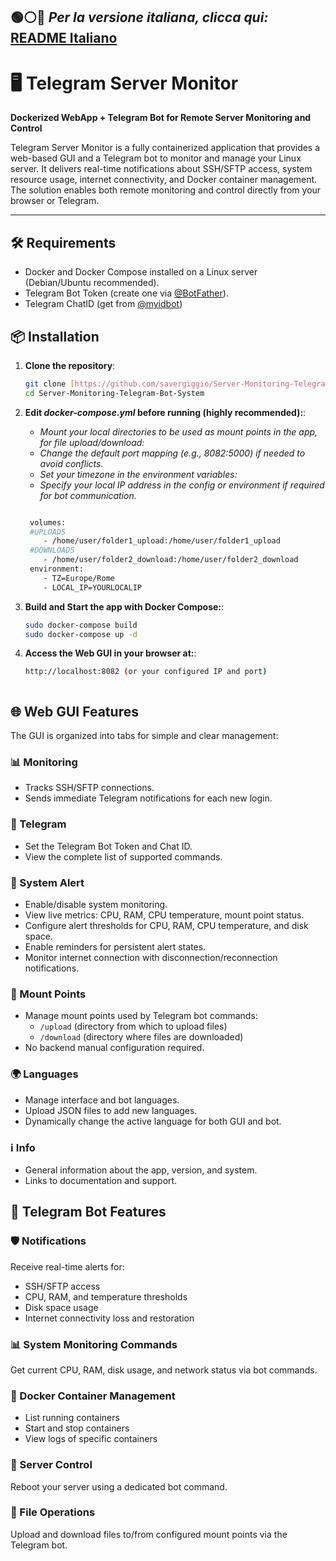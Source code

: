 ## 🟢⚪🔴 *Per la versione italiana, clicca qui:* [README Italiano](README.it.md) 

# 🖥️ Telegram Server Monitor  
**Dockerized WebApp + Telegram Bot for Remote Server Monitoring and Control**

Telegram Server Monitor is a fully containerized application that provides a web-based GUI and a Telegram bot to monitor and manage your Linux server. It delivers real-time notifications about SSH/SFTP access, system resource usage, internet connectivity, and Docker container management. The solution enables both remote monitoring and control directly from your browser or Telegram.

---
## 🛠️ Requirements

- Docker and Docker Compose installed on a Linux server (Debian/Ubuntu recommended).
- Telegram Bot Token (create one via [@BotFather](https://t.me/BotFather)).
- Telegram ChatID (get from [@myidbot](https://t.me/IDBot))
  
## 📦 Installation

1. **Clone the repository**:
   ```bash
   git clone [https://github.com/savergiggio/Server-Monitoring-Telegram-Bot-System.git](https://github.com/savergiggio/Server-Monitoring-Telegram-Bot-System.git)
   cd Server-Monitoring-Telegram-Bot-System

2. **Edit *docker-compose.yml* before running (highly recommended):**:
   
     - *Mount your local directories to be used as mount points in the app, for file upload/download:*
     - *Change the default port mapping (e.g., 8082:5000) if needed to avoid conflicts.*
     - *Set your timezone in the environment variables:*
     - *Specify your local IP address in the config or environment if required for bot communication.*
   
   ```bash
   
    volumes:
    #UPLOADS
       - /home/user/folder1_upload:/home/user/folder1_upload
    #DOWNLOADS
       - /home/user/folder2_download:/home/user/folder2_download
    environment:
       - TZ=Europe/Rome
       - LOCAL_IP=YOURLOCALIP
   
3. **Build and Start the app with Docker Compose:**:
   ```bash
   sudo docker-compose build
   sudo docker-compose up -d
4. **Access the Web GUI in your browser at:**:
   ```bash
   http://localhost:8082 (or your configured IP and port)



## 🌐 Web GUI Features

The GUI is organized into tabs for simple and clear management:

### 📊 Monitoring
- Tracks SSH/SFTP connections.
- Sends immediate Telegram notifications for each new login.

### 🤖 Telegram
- Set the Telegram Bot Token and Chat ID.
- View the complete list of supported commands.

### 🚨 System Alert
- Enable/disable system monitoring.
- View live metrics: CPU, RAM, CPU temperature, mount point status.
- Configure alert thresholds for CPU, RAM, CPU temperature, and disk space.
- Enable reminders for persistent alert states.
- Monitor internet connection with disconnection/reconnection notifications.

### 📂 Mount Points
- Manage mount points used by Telegram bot commands:
  - `/upload` (directory from which to upload files)
  - `/download` (directory where files are downloaded)
- No backend manual configuration required.

### 🌍 Languages
- Manage interface and bot languages.
- Upload JSON files to add new languages.
- Dynamically change the active language for both GUI and bot.

### ℹ️ Info
- General information about the app, version, and system.
- Links to documentation and support.




## 🤖 Telegram Bot Features

### 🛡️ Notifications  
Receive real-time alerts for:  
- SSH/SFTP access  
- CPU, RAM, and temperature thresholds  
- Disk space usage  
- Internet connectivity loss and restoration  

### 📊 System Monitoring Commands  
Get current CPU, RAM, disk usage, and network status via bot commands.

### 🐳 Docker Container Management  
- List running containers  
- Start and stop containers  
- View logs of specific containers  

### 🔁 Server Control  
Reboot your server using a dedicated bot command.

### 📂 File Operations  
Upload and download files to/from configured mount points via the Telegram bot.




